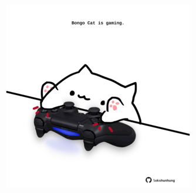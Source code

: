 <!-- built at 28/02/2022, 21:00:49 UTC -->
<p align="center">
  <img width="500" height="500" src="./ReadmeImage.svg">
</p>
